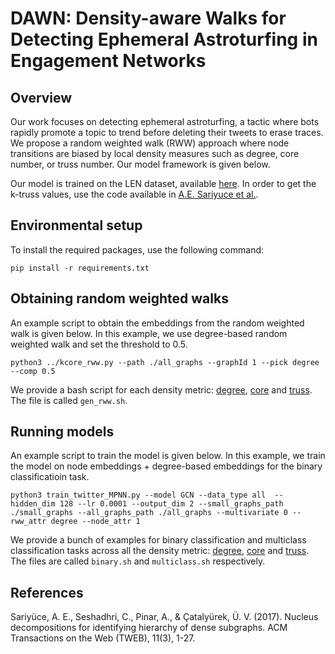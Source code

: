 # DAWN: Density-aware Walks for Detecting Ephemeral Astroturfing in Engagement Networks

## Overview

Our work focuses on detecting ephemeral astroturfing, a tactic where bots rapidly promote a topic to trend before deleting their tweets to erase traces. We propose a random weighted walk (RWW) approach where node transitions are biased by local density measures such as degree, core number, or truss number. Our model framework is given below.



Our model is trained on the LEN dataset, available [here](https://erdemub.github.io/large-engagement-network/). In order to get the k-truss values, use the code available in [A.E. Sariyuce et al.](https://sariyuce.com/codes/nucleus_master.zip).

## Environmental setup

To install the required packages, use the following command:
```
pip install -r requirements.txt
```

## Obtaining random weighted walks

An example script to obtain the embeddings from the random weighted walk is given below. In this example, we use degree-based random weighted walk and set the threshold to 0.5.
```
python3 ../kcore_rww.py --path ./all_graphs --graphId 1 --pick degree --comp 0.5
```
We provide a bash script for each density metric: [degree](./run/degree), [core](./run/core) and [truss](./run/truss). The file is called `gen_rww.sh`.

## Running models

An example script to train the model is given below. In this example, we train the model on node embeddings + degree-based embeddings for the binary classificatioin task.

```
python3 train_twitter_MPNN.py --model GCN --data_type all  --hidden_dim 128 --lr 0.0001 --output_dim 2 --small_graphs_path ./small_graphs --all_graphs_path ./all_graphs --multivariate 0 --rww_attr degree --node_attr 1
```
We provide a bunch of examples for binary classification and multiclass classification tasks across all the density metric: [degree](./run/degree), [core](./run/core) and [truss](./run/truss). The files are called `binary.sh` and `multiclass.sh` respectively.

## References
Sariyüce, A. E., Seshadhri, C., Pinar, A., & Çatalyürek, Ü. V. (2017). Nucleus decompositions for identifying hierarchy of dense subgraphs. ACM Transactions on the Web (TWEB), 11(3), 1-27.
